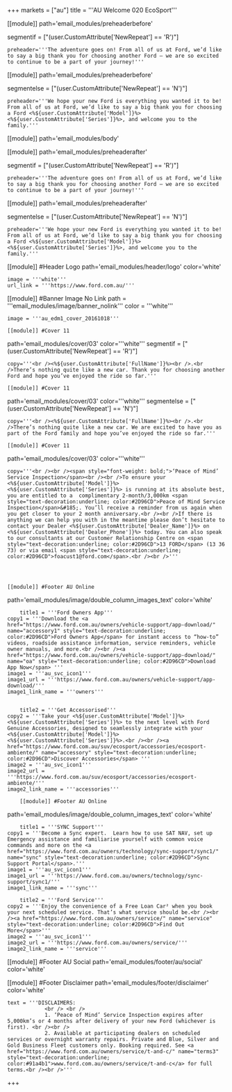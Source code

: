 +++
markets = ["au"]
title = '''AU Welcome 020 EcoSport'''


[[module]]
path='email_modules/preheaderbefore'

segmentif = ["(user.CustomAttribute['NewRepeat'] == 'R')"]

	preheader='''The adventure goes on! From all of us at Ford, we’d like to say a big thank you for choosing another Ford – we are so excited to continue to be a part of your journey!'''

[[module]]
path='email_modules/preheaderbefore'

segmentelse = ["(user.CustomAttribute['NewRepeat'] == 'N')"]

	preheader='''We hope your new Ford is everything you wanted it to be! From all of us at Ford, we’d like to say a big thank you for choosing a Ford <%${user.CustomAttribute['Model']}%> <%${user.CustomAttribute['Series']}%>, and welcome you to the family.'''

[[module]]
path='email_modules/body'


[[module]]
path='email_modules/preheaderafter'

segmentif = ["(user.CustomAttribute['NewRepeat'] == 'R')"]

	preheader='''The adventure goes on! From all of us at Ford, we’d like to say a big thank you for choosing another Ford – we are so excited to continue to be a part of your journey!'''

[[module]]
path='email_modules/preheaderafter'

segmentelse = ["(user.CustomAttribute['NewRepeat'] == 'N')"]

	preheader='''We hope your new Ford is everything you wanted it to be! From all of us at Ford, we’d like to say a big thank you for choosing a Ford <%${user.CustomAttribute['Model']}%> <%${user.CustomAttribute['Series']}%>, and welcome you to the family.'''


[[module]] #Header Logo
path='email_modules/header/logo'
color='white'

	image = '''white'''
	url_link = '''https://www.ford.com.au/'''


[[module]] #Banner Image No Link
path = '''email_modules/image/banner_nolink'''
color = '''white'''

	image = '''au_edm1_cover_20161018'''

	[[module]] #Cover 11
path='email_modules/cover/03'
color='''white'''
segmentif = ["(user.CustomAttribute['NewRepeat'] == 'R')"]

	copy='''<br /><%${user.CustomAttribute['FullName']}%><br />.<br />There’s nothing quite like a new car. Thank you for choosing another Ford and hope you’ve enjoyed the ride so far.'''
    
    [[module]] #Cover 11
path='email_modules/cover/03'
color='''white'''
segmentelse = ["(user.CustomAttribute['NewRepeat'] == 'N')"]

	copy='''<br /><%${user.CustomAttribute['FullName']}%><br />.<br />There’s nothing quite like a new car. We are excited to have you as part of the Ford family and hope you’ve enjoyed the ride so far.'''
    
    [[module]] #Cover 11
path='email_modules/cover/03'
color='''white'''

	copy='''<br /><br /><span style="font-weight: bold;">‘Peace of Mind’ Service Inspection</span><br /><br />To ensure your <%${user.CustomAttribute['Model']}%> <%${user.CustomAttribute['Series']}%> is running at its absolute best, you are entitled to a  complimentary 2-month/3,000km <span style="text-decoration:underline; color:#2D96CD">Peace of Mind Service Inspection</span>&#185;. You’ll receive a reminder from us again when you get closer to your 2 month anniversary.<br /><br />If there is anything we can help you with in the meantime please don’t hesitate to contact your Dealer <%${user.CustomAttribute['Dealer_Name']}%> on <%${user.CustomAttribute['Dealer_Phone']}%> today. You can also speak to our consultants at our Customer Relationship Centre on <span style="text-decoration:underline; color:#2D96CD">13 FORD</span> (13 36 73) or via email <span style="text-decoration:underline; color:#2D96CD">foacust1@ford.com</span>.<br /><br />''' 

    
        

	[[module]] #Footer AU Online
path='email_modules/image/double_column_images_text'
color='white'

		title1 = '''Ford Owners App'''
	copy1 = '''Download the <a href="https://www.ford.com.au/owners/vehicle-support/app-download/" name="accessory1" style="text-decoration:underline; color:#2D96CD">Ford Owners App</span> for instant access to “how-to” videos, roadside assistance information, service reminders, vehicle owner manuals, and more.<br /><br /><a href="https://www.ford.com.au/owners/vehicle-support/app-download/" name="oa" style="text-decoration:underline; color:#2D96CD">Download App Now</span> '''
	image1 = '''au_svc_icon1'''
	image1_url = '''https://www.ford.com.au/owners/vehicle-support/app-download/'''
	image1_link_name = '''owners'''


		title2 = '''Get Accessorised'''
	copy2 = '''Take your <%${user.CustomAttribute['Model']}%> <%${user.CustomAttribute['Series']}%> to the next level with Ford Genuine Accessories, designed to seamlessly integrate with your <%${user.CustomAttribute['Model']}%> <%${user.CustomAttribute['Series']}%>.<br /><br /><a href="https://www.ford.com.au/suv/ecosport/accessories/ecosport-ambiente/" name="accessory" style="text-decoration:underline; color:#2D96CD">Discover Accessories</span> '''
	image2 = '''au_svc_icon1'''
	image2_url = '''https://www.ford.com.au/suv/ecosport/accessories/ecosport-ambiente/'''
	image2_link_name = '''accessories'''

		[[module]] #Footer AU Online
path='email_modules/image/double_column_images_text'
color='white'

		title1 = '''SYNC Support'''
	copy1 = '''Become a Sync expert.  Learn how to use SAT NAV, set up Emergency assistance and familiarise yourself with common voice commands and more on the <a href="https://www.ford.com.au/owners/technology/sync-support/sync1/" name="sync" style="text-decoration:underline; color:#2D96CD">Sync Support Portal</span>.'''
	image1 = '''au_svc_icon1'''
	image1_url = '''https://www.ford.com.au/owners/technology/sync-support/sync1/'''
	image1_link_name = '''sync'''

		title2 = '''Ford Service'''
	copy2 = '''Enjoy the convenience of a Free Loan Car² when you book your next scheduled service. That’s what service should be.<br /><br /><a href="https://www.ford.com.au/owners/service/" name="service" style="text-decoration:underline; color:#2D96CD">Find Out More</span>'''
	image2 = '''au_svc_icon1'''
	image2_url = '''https://www.ford.com.au/owners/service/'''
	image2_link_name = '''service'''


[[module]] #Footer AU Social
path='email_modules/footer/au/social'
color='white'

[[module]] #Footer Disclaimer
path='email_modules/footer/disclaimer'
color='white'

	text = '''DISCLAIMERS:
				<br /> <br />
                1. ‘Peace of Mind’ Service Inspection expires after 5,000km’s or 4 months after delivery of your new Ford (whichever is first). <br /><br />
                2. Available at participating dealers on scheduled services or overnight warranty repairs. Private and Blue, Silver and Gold Business Fleet customers only. Booking required. See <a href="https://www.ford.com.au/owners/service/t-and-c/" name="terms3" style="text-decoration:underline; color:#91a4b1">www.ford.com.au/owners/service/t-and-c</a> for full terms.<br /><br />'''

+++
